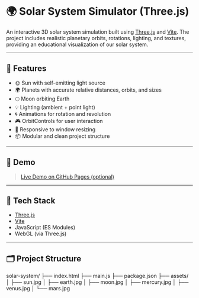 # 🌍 Solar System Simulator (Three.js)

An interactive 3D solar system simulation built using [Three.js](https://threejs.org/) and [Vite](https://vitejs.dev/). The project includes realistic planetary orbits, rotations, lighting, and textures, providing an educational visualization of our solar system.

---

## 🎯 Features

- 🌞 Sun with self-emitting light source
- 🌍 Planets with accurate relative distances, orbits, and sizes
- 🌕 Moon orbiting Earth
- 💡 Lighting (ambient + point light)
- 🌀 Animations for rotation and revolution
- 🎮 OrbitControls for user interaction
- 🧭 Responsive to window resizing
- 📦 Modular and clean project structure

---

## 📸 Demo

> [Live Demo on GitHub Pages (optional)]()

---

## 🧰 Tech Stack

- [Three.js](https://threejs.org/)
- [Vite](https://vitejs.dev/)
- JavaScript (ES Modules)
- WebGL (via Three.js)

---

## 🗂️ Project Structure

solar-system/
├── index.html
├── main.js
├── package.json
├── assets/
│ ├── sun.jpg
│ ├── earth.jpg
│ ├── moon.jpg
│ ├── mercury.jpg
│ ├── venus.jpg
│ └── mars.jpg
